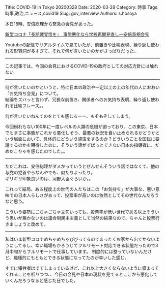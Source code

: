 Title: COVID-19 in Tokyo 20200328
Date: 2020-03-28
Category: 時事
Tags: 時事,政治,ニュース,covid19 
Slug: gov_interview
Authors: s.hosoya

本日18時、安倍総理から緊急の会見があった。  

[新型コロナ「長期戦覚悟を」　事態悪化なら学校再開見直し―安倍首相会見](https://www.jiji.com/jc/article?k=2020032800334)  

Youtubeの配信でリアルタイムで見ていたが、前置きや比喩表現、繰り返し使われる形容詞が多すぎて、それで何が言いたいのかがさっぱりだった。

---

この記事では、今回の会見におけるCOVID-19の政府としての対応方針には触れない

---

何が言いたいのかというと、特に日本の政治や一定以上の上の年代の人におおい「お気持ち会見」について。  
結論をズバッと言わず、冗長な前置き、関係者へのお気持ち表明、繰り返し使われる比喩フレーズ。。  

何が言いたいねんてのをとても感じるーー、もぞもぞしてしまう。

今回紛れもない100年に一度レベルの人類の危機が迫っており、この東京、日本でもまさに事態がこれから悪化しそう、最悪の状況を食い止められるかどうかという局面において、具体的にどういう施策をするのか？どういうことを国民に要請するのかを期待したのに、そういう話がずばっとできない日本の指導者に、だめだこりゃを感じたのでした。。

---

ただこれは、安倍総理がダメかっていうとぜんぜんそういう話ではなくて、他の与党の党首やらなんやでも、似たりよったり。  
ギリギリ印象良いのは、河野大臣ぐらいか。。  

これって結局、ある程度上の世代の人たちはこの「お気持ち」が大事な、悪い意味での日本人らしさがあって、投票率が高いのは依然としてその世代なんだろうなと思う。  

こういう姿勢にごちゃごちゃ文句いっても、投票率が低い世代である以上そういう思いが届かないのは議会制民主主義として当然の結果なので、ちゃんと投票行きましょうと改めて。

---

私はいま新型コロナめちゃめちゃびびってるのでまったくお家から出てかないようにしてるし、幸い職場もかろうじてフルリモート対応できる状態だったので3月中旬からフルリモートで仕事しています。
制度的には整っていないんだけど、職種的にもともとできる状態になってたのが幸いした感じ。


すでに犠牲者はでてしまっているけど、これ以上大きくならないように収まってくれることを祈りつつ、、今日の会見や日本の現状を見てるとここから悪化していくんだろうなぁと感じた日でした。






